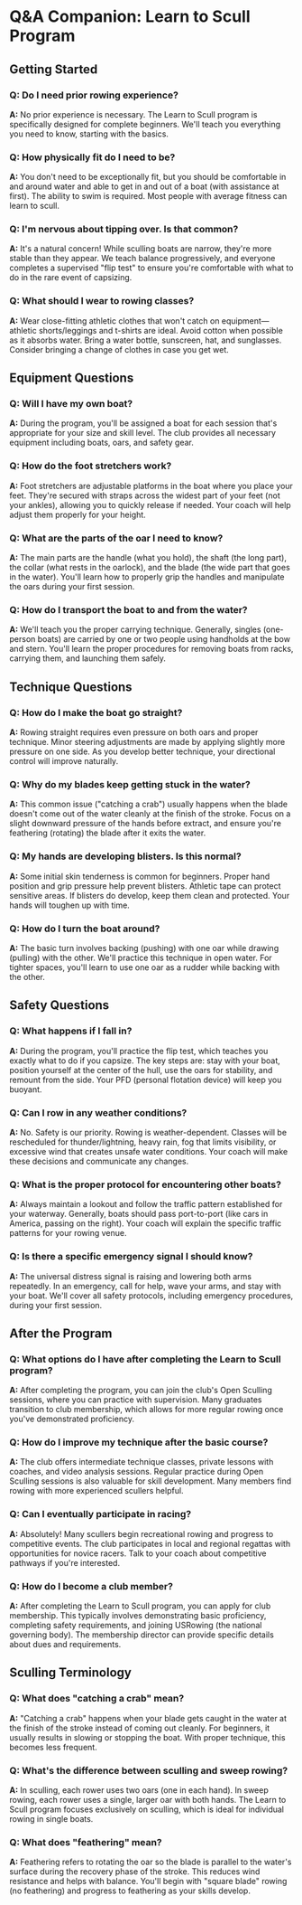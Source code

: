 # Q&A Companion: Learn to Scull Program

## Getting Started

### Q: Do I need prior rowing experience?
**A:** No prior experience is necessary. The Learn to Scull program is specifically designed for complete beginners. We'll teach you everything you need to know, starting with the basics.

### Q: How physically fit do I need to be?
**A:** You don't need to be exceptionally fit, but you should be comfortable in and around water and able to get in and out of a boat (with assistance at first). The ability to swim is required. Most people with average fitness can learn to scull.

### Q: I'm nervous about tipping over. Is that common?
**A:** It's a natural concern! While sculling boats are narrow, they're more stable than they appear. We teach balance progressively, and everyone completes a supervised "flip test" to ensure you're comfortable with what to do in the rare event of capsizing.

### Q: What should I wear to rowing classes?
**A:** Wear close-fitting athletic clothes that won't catch on equipment—athletic shorts/leggings and t-shirts are ideal. Avoid cotton when possible as it absorbs water. Bring a water bottle, sunscreen, hat, and sunglasses. Consider bringing a change of clothes in case you get wet.

## Equipment Questions

### Q: Will I have my own boat?
**A:** During the program, you'll be assigned a boat for each session that's appropriate for your size and skill level. The club provides all necessary equipment including boats, oars, and safety gear.

### Q: How do the foot stretchers work?
**A:** Foot stretchers are adjustable platforms in the boat where you place your feet. They're secured with straps across the widest part of your feet (not your ankles), allowing you to quickly release if needed. Your coach will help adjust them properly for your height.

### Q: What are the parts of the oar I need to know?
**A:** The main parts are the handle (what you hold), the shaft (the long part), the collar (what rests in the oarlock), and the blade (the wide part that goes in the water). You'll learn how to properly grip the handles and manipulate the oars during your first session.

### Q: How do I transport the boat to and from the water?
**A:** We'll teach you the proper carrying technique. Generally, singles (one-person boats) are carried by one or two people using handholds at the bow and stern. You'll learn the proper procedures for removing boats from racks, carrying them, and launching them safely.

## Technique Questions

### Q: How do I make the boat go straight?
**A:** Rowing straight requires even pressure on both oars and proper technique. Minor steering adjustments are made by applying slightly more pressure on one side. As you develop better technique, your directional control will improve naturally.

### Q: Why do my blades keep getting stuck in the water?
**A:** This common issue ("catching a crab") usually happens when the blade doesn't come out of the water cleanly at the finish of the stroke. Focus on a slight downward pressure of the hands before extract, and ensure you're feathering (rotating) the blade after it exits the water.

### Q: My hands are developing blisters. Is this normal?
**A:** Some initial skin tenderness is common for beginners. Proper hand position and grip pressure help prevent blisters. Athletic tape can protect sensitive areas. If blisters do develop, keep them clean and protected. Your hands will toughen up with time.

### Q: How do I turn the boat around?
**A:** The basic turn involves backing (pushing) with one oar while drawing (pulling) with the other. We'll practice this technique in open water. For tighter spaces, you'll learn to use one oar as a rudder while backing with the other.

## Safety Questions

### Q: What happens if I fall in?
**A:** During the program, you'll practice the flip test, which teaches you exactly what to do if you capsize. The key steps are: stay with your boat, position yourself at the center of the hull, use the oars for stability, and remount from the side. Your PFD (personal flotation device) will keep you buoyant.

### Q: Can I row in any weather conditions?
**A:** No. Safety is our priority. Rowing is weather-dependent. Classes will be rescheduled for thunder/lightning, heavy rain, fog that limits visibility, or excessive wind that creates unsafe water conditions. Your coach will make these decisions and communicate any changes.

### Q: What is the proper protocol for encountering other boats?
**A:** Always maintain a lookout and follow the traffic pattern established for your waterway. Generally, boats should pass port-to-port (like cars in America, passing on the right). Your coach will explain the specific traffic patterns for your rowing venue.

### Q: Is there a specific emergency signal I should know?
**A:** The universal distress signal is raising and lowering both arms repeatedly. In an emergency, call for help, wave your arms, and stay with your boat. We'll cover all safety protocols, including emergency procedures, during your first session.

## After the Program

### Q: What options do I have after completing the Learn to Scull program?
**A:** After completing the program, you can join the club's Open Sculling sessions, where you can practice with supervision. Many graduates transition to club membership, which allows for more regular rowing once you've demonstrated proficiency.

### Q: How do I improve my technique after the basic course?
**A:** The club offers intermediate technique classes, private lessons with coaches, and video analysis sessions. Regular practice during Open Sculling sessions is also valuable for skill development. Many members find rowing with more experienced scullers helpful.

### Q: Can I eventually participate in racing?
**A:** Absolutely! Many scullers begin recreational rowing and progress to competitive events. The club participates in local and regional regattas with opportunities for novice racers. Talk to your coach about competitive pathways if you're interested.

### Q: How do I become a club member?
**A:** After completing the Learn to Scull program, you can apply for club membership. This typically involves demonstrating basic proficiency, completing safety requirements, and joining USRowing (the national governing body). The membership director can provide specific details about dues and requirements.

## Sculling Terminology

### Q: What does "catching a crab" mean?
**A:** "Catching a crab" happens when your blade gets caught in the water at the finish of the stroke instead of coming out cleanly. For beginners, it usually results in slowing or stopping the boat. With proper technique, this becomes less frequent.

### Q: What's the difference between sculling and sweep rowing?
**A:** In sculling, each rower uses two oars (one in each hand). In sweep rowing, each rower uses a single, larger oar with both hands. The Learn to Scull program focuses exclusively on sculling, which is ideal for individual rowing in single boats.

### Q: What does "feathering" mean?
**A:** Feathering refers to rotating the oar so the blade is parallel to the water's surface during the recovery phase of the stroke. This reduces wind resistance and helps with balance. You'll begin with "square blade" rowing (no feathering) and progress to feathering as your skills develop.